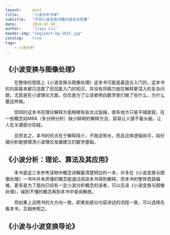 ```yaml
---
layout:     post
title:      "小波分析书单"
subtitle:   "不同小波变换书籍的选读与侧重"
date:       2016-07-30
author:     "Jiayi.Liu"
header-img: "img/post-bg-2015.jpg"
catalog: 	true
tags:
    - 小波分析
---
```


##	《小波变换与图像处理》

　　在整体的思路上《小波变换与图像处理》这本书可能是最适合入门的，这本书的内容基本都只选取了侃侃能入门的知识，并没有将精力放在解释更深入的复杂问题。尤其是在小波理论方面，仅仅是为了让读者明白数学家们做了些什么，为什么要这样做。

　　但同时这本书在理论解释方面稍微有些太过急躁，很多地方只是平铺直叙，在一些概念如MRA（多分辨分析）缺少鲜明的解释方法，容易让人摸不着头脑，让人在关键部分存疑。

　　总而言之，本书的优点在于解释简介，不拖泥带水，而且总体逻辑尚可，如仔细分析能够理清小波理论发展建立的数学基础。

##	《小波分析：理论、算法及其应用》

　　本书是这三本参考读物中概念讲解最清楚明白的一本，许多在《小波变换与图像处理》一书中并未弄懂的概念能通过阅读本书得到解释。但本书的整体思路偏难，更多是为了面向已经有一定小波分析概念的读者，可以先读《小波变换与图像处理》，碰到不懂的概念再到本书中查阅解惑。

　　但如果上述两书的大方向一致，即某些部分内容讲述的流程一致，可以选择先看本书，互相参照之。

##	《小波与小波变换导论》

